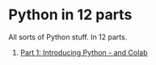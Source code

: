 # Python in 12 parts

All sorts of Python stuff. In 12 parts.

1. [Part 1: Introducing Python - and Colab](https://github.com/paulbradshaw/pythonin12parts/tree/main/part1)
